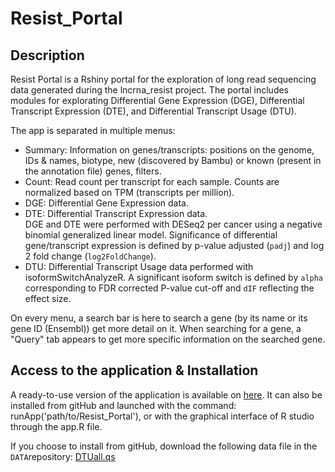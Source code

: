 # Resist_Portal

## Description

Resist Portal is a Rshiny portal for the exploration of long read sequencing data generated during the lncrna_resist project. The portal includes modules for explorating Differential Gene Expression (DGE), Differential Transcript Expression (DTE), and Differential Transcript Usage (DTU).

The app is separated in multiple menus:

- Summary: Information on genes/transcripts: positions on the genome, IDs & names, biotype, new (discovered by Bambu) or known (present in the annotation file) genes, filters.
- Count: Read count per transcript for each sample. Counts are normalized based on TPM (transcripts per million).
- DGE: Differential Gene Expression data.
- DTE: Differential Transcript Expression data.  
DGE and DTE were performed with DESeq2 per cancer using a negative binomial generalized linear model. Significance of differential gene/transcript expression is defined by p-value adjusted (`padj`) and log 2 fold change (`log2FoldChange`).  
- DTU: Differential Transcript Usage data performed with isoformSwitchAnalyzeR. A significant isoform switch is defined by `alpha` corresponding to FDR corrected P-value cut-off and `dIF` reflecting the effect size.

On every menu, a search bar is here to search a gene (by its name or its gene ID (Ensembl)) get more detail on it. When searching for a gene, a "Query" tab appears to get more specific information on the searched gene.


## Access to the application & Installation

A ready-to-use version of the application is available on [here](https://shiny-dog.univ-rennes.fr/Resist_Portal/). It can also be installed from gitHub and launched with the command: runApp('path/to/Resist_Portal'), or with the graphical interface of R studio through the app.R file. 

If you choose to install from gitHub, download the following data file in the `DATA`repository: 
[DTUall.qs](https://shiny-dog.univ-rennes.fr/dwnd_data/DTUall.qs) 
